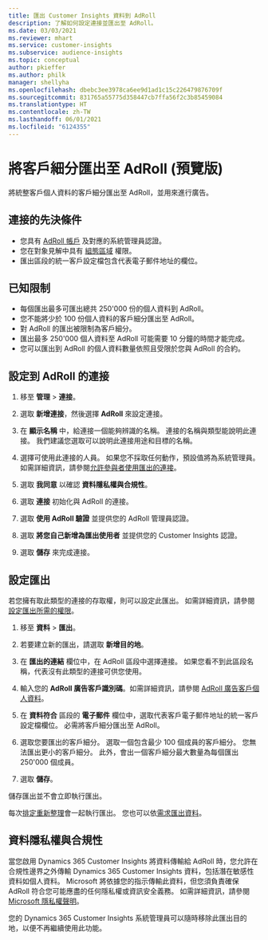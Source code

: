 ```yaml
---
title: 匯出 Customer Insights 資料到 AdRoll
description: 了解如何設定連接並匯出至 AdRoll。
ms.date: 03/03/2021
ms.reviewer: mhart
ms.service: customer-insights
ms.subservice: audience-insights
ms.topic: conceptual
author: pkieffer
ms.author: philk
manager: shellyha
ms.openlocfilehash: dbebc3ee3978ca6ee9d1ad1c15c226479876709f
ms.sourcegitcommit: 831765a55775d358447cb7ffa56f2c3b85459084
ms.translationtype: HT
ms.contentlocale: zh-TW
ms.lasthandoff: 06/01/2021
ms.locfileid: "6124355"
---
```

# <a name="export-segments-to-adroll-preview"></a>將客戶細分匯出至 AdRoll (預覽版)

將統整客戶個人資料的客戶細分匯出至 AdRoll，並用來進行廣告。 

## <a name="prerequisites-for-a-connection"></a>連接的先決條件

-   您具有 [AdRoll 帳戶](https://www.adroll.com/) 及對應的系統管理員認證。
-   您在對象見解中具有 [組態區域](segments.md) 權限。
-   匯出區段的統一客戶設定檔包含代表電子郵件地址的欄位。

## <a name="known-limitations"></a>已知限制

- 每個匯出最多可匯出總共 250'000 份的個人資料到 AdRoll。
- 您不能將少於 100 份個人資料的客戶細分匯出至 AdRoll。 
- 對 AdRoll 的匯出被限制為客戶細分。
- 匯出最多 250'000 個人資料至 AdRoll 可能需要 10 分鐘的時間才能完成。 
- 您可以匯出到 AdRoll 的個人資料數量依照且受限於您與 AdRoll 的合約。

## <a name="set-up-connection-to-adroll"></a>設定到 AdRoll 的連接

1. 移至 **管理** > **連接**。

1. 選取 **新增連接**，然後選擇 **AdRoll** 來設定連接。

1. 在 **顯示名稱** 中，給連接一個能夠辨識的名稱。 連接的名稱與類型能說明此連接。 我們建議您選取可以說明此連接用途和目標的名稱。

1. 選擇可使用此連接的人員。 如果您不採取任何動作，預設值將為系統管理員。 如需詳細資訊，請參閱[允許參與者使用匯出的連接](connections.md#allow-contributors-to-use-a-connection-for-exports)。

1. 選取 **我同意** 以確認 **資料隱私權與合規性**。

1. 選取 **連接** 初始化與 AdRoll 的連接。

1. 選取 **使用 AdRoll 驗證** 並提供您的 AdRoll 管理員認證。 

1. 選取 **將您自己新增為匯出使用者** 並提供您的 Customer Insights 認證。

1. 選取 **儲存** 來完成連接。

## <a name="configure-an-export"></a>設定匯出

若您擁有取此類型的連接的存取權，則可以設定此匯出。 如需詳細資訊，請參閱[設定匯出所需的權限](export-destinations.md#set-up-a-new-export)。

1. 移至 **資料** > **匯出**。

1. 若要建立新的匯出，請選取 **新增目的地**。

1. 在 **匯出的連結** 欄位中，在 AdRoll 區段中選擇連接。 如果您看不到此區段名稱，代表沒有此類型的連接可供您使用。

1. 輸入您的 **AdRoll 廣告客戶識別碼**。如需詳細資訊，請參閱 [AdRoll 廣告客戶個人資料](https://help.adroll.com/hc/articles/212011838-Advertiser-Profiles)。

3. 在 **資料符合** 區段的 **電子郵件** 欄位中，選取代表客戶電子郵件地址的統一客戶設定檔欄位。 必需將客戶細分匯出至 AdRoll。

1. 選取您要匯出的客戶細分。 選取一個包含最少 100 個成員的客戶細分。 您無法匯出更小的客戶細分。 此外，會出一個客戶細分最大數量為每個匯出 250'000 個成員。 

1. 選取 **儲存**。

儲存匯出並不會立即執行匯出。

每次[排定重新整理](system.md#schedule-tab)會一起執行匯出。 您也可以依[需求匯出資料](export-destinations.md#run-exports-on-demand)。 


## <a name="data-privacy-and-compliance"></a>資料隱私權與合規性

當您啟用 Dynamics 365 Customer Insights 將資料傳輸給 AdRoll 時，您允許在合規性邊界之外傳輸 Dynamics 365 Customer Insights 資料，包括潛在敏感性資料如個人資料。 Microsoft 將依據您的指示傳輸此資料，但您須負責確保 AdRoll 符合您可能應盡的任何隱私權或資訊安全義務。 如需詳細資訊，請參閱 [Microsoft 隱私權聲明](https://go.microsoft.com/fwlink/?linkid=396732)。

您的 Dynamics 365 Customer Insights 系統管理員可以隨時移除此匯出目的地，以便不再繼續使用此功能。
